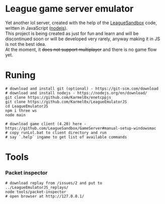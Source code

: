 # League game server emulator
Yet another lol server,
created with the help of the [LeagueSandbox](https://github.com/LeagueSandbox/GameServer) code,
written in JavaScript ([nodejs](https://nodejs.org/en/)).  
This project is being created as just for fun and learn and will be discontinued soon or will be developed very rarely,
anyway making it in JS is not the best idea.  
At the moment, it ~~does not support multiplayer~~ and there is no game flow yet.  

# Runing
```
# download and install git (optional) - https://git-scm.com/download
# download and install nodejs - https://nodejs.org/en/download/
git clone https://github.com/Karmel0x/enetcppjs
git clone https://github.com/Karmel0x/LeagueEmulatorJS
cd LeagueEmulatorJS
npm i three ws
node main
```
```
# download game client (4.20) here - https://github.com/LeagueSandbox/GameServer#manual-setup-windowsmac
# copy runLol.bat to client directory and run
# say `.help` ingame to get list of available commands
```

# Tools
### Packet inspector
```
# download replay from /issues/2 and put to ../LeagueEmulatorJS_replays/
node tools/packet-inspector
# open browser at http://127.0.0.1/
```
